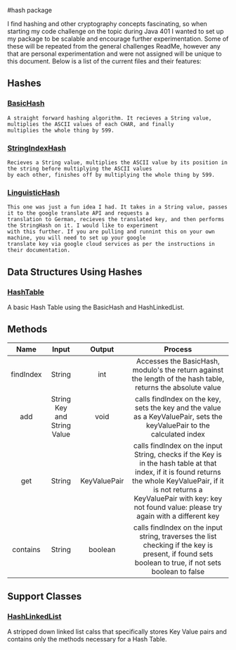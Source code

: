 #hash package 

I find hashing and other cryptography concepts fascinating, so when starting my code challenge on the topic during Java 
401 I wanted to set up my package to be scalable and encourage further experimentation. Some of these will be repeated from
the general challenges ReadMe, however any that are personal experimentation and were not assigned will be unique to this 
document. Below is a list of the current files and their features: 

## Hashes

### [BasicHash](./src/main/java/hash/BasicHash.java) 
    A straight forward hashing algorithm. It recieves a String value, multiplies the ASCII values of each CHAR, and finally
    multiplies the whole thing by 599. 
### [StringIndexHash](./src/main/java/hash/StringIndexHash.java)
    Recieves a String value, multiplies the ASCII value by its position in the string before multiplying the ASCII values 
    by each other, finishes off by multiplying the whole thing by 599. 
### [LinguisticHash](./src/main/java/hash/LinguisticHash.java)
    This one was just a fun idea I had. It takes in a String value, passes it to the google translate API and requests a 
    translation to German, recieves the translated key, and then performs the StringHash on it. I would like to experiment 
    with this further. If you are pulling and runnint this on your own machine, you will need to set up your google 
    translate key via google cloud services as per the instructions in their documentation. 

## Data Structures Using Hashes 

### [HashTable](./src/main/java/hash/Hashtable.java)
 
 A basic Hash Table using the BasicHash and HashLinkedList. 
 
Methods
---
 
 | Name | Input | Output | Process | 
 |:----:|:-----:|:------:|:----------------------:|
 |findIndex|String| int | Accesses the BasicHash, modulo's the return against the length of the hash table, returns the absolute value | 
 | add | String Key and String Value | void | calls findIndex on the key, sets the key and the value as a KeyValuePair, sets the keyValuePair to the calculated index | 
 | get | String | KeyValuePair | calls findIndex on the input String, checks if the Key is in the hash table at that index, if it is found returns the whole KeyValuePair, if it is not returns a KeyValuePair with key: key not found value: please try again with a different key |
 | contains | String | boolean | calls findIndex on the input string, traverses the list checking if the key is present, if found sets boolean to true, if not sets boolean to false | 
     
## Support Classes 

### [HashLinkedList](./src/main/java/hash/LinkedList.java)
  A stripped down linked list calss that specifically stores Key Value pairs and contains only the methods necessary 
  for a Hash Table. 
 